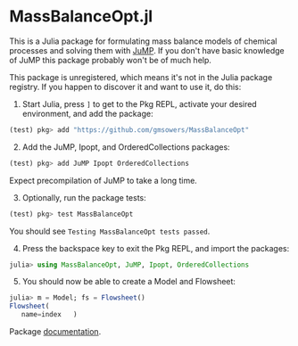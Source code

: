 # MassBalanceOpt.jl

This is a Julia package for formulating mass balance models of chemical processes and solving them with [JuMP](https://jump.dev/). If you don't have basic knowledge of JuMP this package probably won't be of much help.

This package is unregistered, which means it's not in the Julia package registry. If you happen to discover it and want to use it, do this:

1. Start Julia, press `]` to get to the Pkg REPL, activate your desired environment, and add the package:
```julia
(test) pkg> add "https://github.com/gmsowers/MassBalanceOpt"
```

2. Add the JuMP, Ipopt, and OrderedCollections packages:
```julia
(test) pkg> add JuMP Ipopt OrderedCollections
```
Expect precompilation of JuMP to take a long time.

3. Optionally, run the package tests:
```julia
(test) pkg> test MassBalanceOpt
```
You should see `Testing MassBalanceOpt tests passed`.

4. Press the backspace key to exit the Pkg REPL, and import the packages:
```julia
julia> using MassBalanceOpt, JuMP, Ipopt, OrderedCollections
```

5. You should now be able to create a Model and Flowsheet:
```julia
julia> m = Model; fs = Flowsheet()
Flowsheet(
   name=index   )
```

Package [documentation](https://gmsowers.github.io/MassBalanceOpt/).
